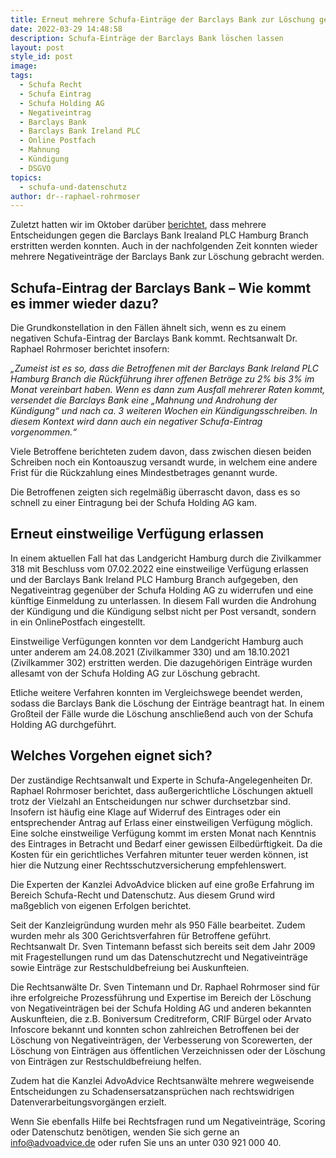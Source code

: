 ```yaml
---
title: Erneut mehrere Schufa-Einträge der Barclays Bank zur Löschung gebracht
date: 2022-03-29 14:48:58
description: Schufa-Einträge der Barclays Bank löschen lassen
layout: post
style_id: post
image:
tags:
  - Schufa Recht
  - Schufa Eintrag
  - Schufa Holding AG
  - Negativeintrag
  - Barclays Bank
  - Barclays Bank Ireland PLC
  - Online Postfach
  - Mahnung
  - Kündigung
  - DSGVO
topics:
  - schufa-und-datenschutz
author: dr--raphael-rohrmoser
---
```

Zuletzt hatten wir im Oktober darüber [berichtet](https://advoadvice.de/blog/mehrere-gerichtliche-entscheidungen-gegen-barclays-bank-erstritten/), dass mehrere Entscheidungen gegen die Barclays Bank Irealand PLC Hamburg Branch erstritten werden konnten. Auch in der nachfolgenden Zeit konnten wieder mehrere Negativeinträge der Barclays Bank zur Löschung gebracht werden.

## **Schufa-Eintrag der Barclays Bank – Wie kommt es immer wieder dazu?**

Die Grundkonstellation in den Fällen ähnelt sich, wenn es zu einem negativen Schufa-Eintrag der Barclays Bank kommt. Rechtsanwalt Dr. Raphael Rohrmoser berichtet insofern:

*„Zumeist ist es so, dass die Betroffenen mit der Barclays Bank Ireland PLC Hamburg Branch die Rückführung ihrer offenen Beträge zu 2% bis 3% im Monat vereinbart haben. Wenn es dann zum Ausfall mehrerer Raten kommt, versendet die Barclays Bank eine „Mahnung und Androhung der Kündigung“ und nach ca. 3 weiteren Wochen ein Kündigungsschreiben. In diesem Kontext wird dann auch ein negativer Schufa-Eintrag vorgenommen.“*

Viele Betroffene berichteten zudem davon, dass zwischen diesen beiden Schreiben noch ein Kontoauszug versandt wurde, in welchem eine andere Frist für die Rückzahlung eines Mindestbetrages genannt wurde.

Die Betroffenen zeigten sich regelmä&szlig;ig überrascht davon, dass es so schnell zu einer Eintragung bei der Schufa Holding AG kam.

## **Erneut einstweilige Verfügung erlassen**

In einem aktuellen Fall hat das Landgericht Hamburg durch die Zivilkammer 318 mit Beschluss vom 07.02.2022 eine einstweilige Verfügung erlassen und der Barclays Bank Ireland PLC Hamburg Branch aufgegeben, den Negativeintrag gegenüber der Schufa Holding AG zu widerrufen und eine künftige Einmeldung zu unterlassen. In diesem Fall wurden die Androhung der Kündigung und die Kündigung selbst nicht per Post versandt, sondern in ein OnlinePostfach eingestellt.

Einstweilige Verfügungen konnten vor dem Landgericht Hamburg auch unter anderem am 24.08.2021 (Zivilkammer 330) und am 18.10.2021 (Zivilkammer 302) erstritten werden. Die dazugehörigen Einträge wurden allesamt von der Schufa Holding AG zur Löschung gebracht.

Etliche weitere Verfahren konnten im Vergleichswege beendet werden, sodass die Barclays Bank die Löschung der Einträge beantragt hat. In einem Gro&szlig;teil der Fälle wurde die Löschung anschlie&szlig;end auch von der Schufa Holding AG durchgeführt.

## **Welches Vorgehen eignet sich?**

Der zuständige Rechtsanwalt und Experte in Schufa-Angelegenheiten Dr. Raphael Rohrmoser berichtet, dass au&szlig;ergerichtliche Löschungen aktuell trotz der Vielzahl an Entscheidungen nur schwer durchsetzbar sind. Insofern ist häufig eine Klage auf Widerruf des Eintrages oder ein entsprechender Antrag auf Erlass einer einstweiligen Verfügung möglich. Eine solche einstweilige Verfügung kommt im ersten Monat nach Kenntnis des Eintrages in Betracht und Bedarf einer gewissen Eilbedürftigkeit. Da die Kosten für ein gerichtliches Verfahren mitunter teuer werden können, ist hier die Nutzung einer Rechtsschutzversicherung empfehlenswert.

Die Experten der Kanzlei AdvoAdvice blicken auf eine gro&szlig;e Erfahrung im Bereich Schufa-Recht und Datenschutz. Aus diesem Grund wird ma&szlig;geblich von eigenen Erfolgen berichtet.

Seit der Kanzleigründung wurden mehr als 950 Fälle bearbeitet. Zudem wurden mehr als 300 Gerichtsverfahren für Betroffene geführt. Rechtsanwalt Dr. Sven Tintemann befasst sich bereits seit dem Jahr 2009 mit Fragestellungen rund um das Datenschutzrecht und Negativeinträge sowie Einträge zur Restschuldbefreiung bei Auskunfteien.

Die Rechtsanwälte Dr. Sven Tintemann und Dr. Raphael Rohrmoser sind für ihre erfolgreiche Prozessführung und Expertise im Bereich der Löschung von Negativeinträgen bei der Schufa Holding AG und anderen bekannten Auskunfteien, die z.B. Boniversum Creditreform, CRIF Bürgel oder Arvato Infoscore bekannt und konnten schon zahlreichen Betroffenen bei der Löschung von Negativeinträgen, der Verbesserung von Scorewerten, der Löschung von Einträgen aus öffentlichen Verzeichnissen oder der Löschung von Einträgen zur Restschuldbefreiung helfen.

Zudem hat die Kanzlei AdvoAdvice Rechtsanwälte mehrere wegweisende Entscheidungen zu Schadensersatzansprüchen nach rechtswidrigen Datenverarbeitungsvorgängen erzielt.

Wenn Sie ebenfalls Hilfe bei Rechtsfragen rund um Negativeinträge, Scoring oder Datenschutz benötigen, wenden Sie sich gerne an info@advoadvice.de oder rufen Sie uns an unter 030 921 000 40.

&nbsp;
